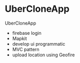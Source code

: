 # UberCloneApp
UberCloneApp

- firebase login
- Mapkit
- develop ui programmatic
- MVC pattern
- upload location using Geofire 

